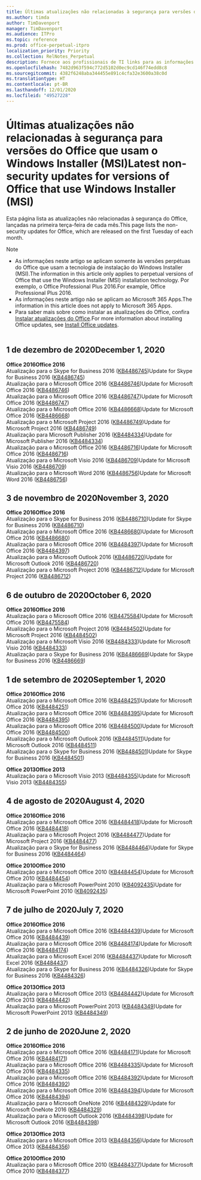 ```yaml
---
title: Últimas atualizações não relacionadas à segurança para versões do Office que usam o Windows Installer (MSI)
ms.author: timda
author: TimDavenport
manager: TimDavenport
ms.audience: ITPro
ms.topic: reference
ms.prod: office-perpetual-itpro
localization_priority: Priority
ms.collection: RelNotes_Perpetual
description: Fornece aos profissionais de TI links para as informações mais recentes sobre atualizações que não são de segurança para versões perpétuas do Office 2016, Office 2013 e Office 2010
ms.openlocfilehash: 7482d963f594c772d5102d0ec9cd146f74edd8c8
ms.sourcegitcommit: 4382f6248aba344455e891c4cfa32e3600a38c0d
ms.translationtype: HT
ms.contentlocale: pt-BR
ms.lasthandoff: 12/01/2020
ms.locfileid: "49527228"
---
```

# <a name="latest-non-security-updates-for-versions-of-office-that-use-windows-installer-msi"></a><span data-ttu-id="67a6f-103">Últimas atualizações não relacionadas à segurança para versões do Office que usam o Windows Installer (MSI)</span><span class="sxs-lookup"><span data-stu-id="67a6f-103">Latest non-security updates for versions of Office that use Windows Installer (MSI)</span></span>

<span data-ttu-id="67a6f-104">Esta página lista as atualizações não relacionadas à segurança do Office, lançadas na primeira terça-feira de cada mês.</span><span class="sxs-lookup"><span data-stu-id="67a6f-104">This page lists the non-security updates for Office, which are released on the first Tuesday of each month.</span></span>

> [!NOTE]
> - <span data-ttu-id="67a6f-105">As informações neste artigo se aplicam somente às versões perpétuas do Office que usam a tecnologia de instalação do Windows Installer (MSI).</span><span class="sxs-lookup"><span data-stu-id="67a6f-105">The information in this article only applies to perpetual versions of Office that use the Windows Installer (MSI) installation technology.</span></span> <span data-ttu-id="67a6f-106">Por exemplo, o Office Professional Plus 2016.</span><span class="sxs-lookup"><span data-stu-id="67a6f-106">For example, Office Professional Plus 2016.</span></span>
> - <span data-ttu-id="67a6f-107">As informações neste artigo não se aplicam ao Microsoft 365 Apps.</span><span class="sxs-lookup"><span data-stu-id="67a6f-107">The information in this article does not apply to Microsoft 365 Apps.</span></span>
> - <span data-ttu-id="67a6f-108">Para saber mais sobre como instalar as atualizações do Office, confira [Instalar atualizações do Office](https://support.office.com/article/2ab296f3-7f03-43a2-8e50-46de917611c5).</span><span class="sxs-lookup"><span data-stu-id="67a6f-108">For more information about installing Office updates, see [Install Office updates](https://support.office.com/article/2ab296f3-7f03-43a2-8e50-46de917611c5).</span></span>
<br/><br/>


## <a name="december-1-2020"></a><span data-ttu-id="67a6f-109">1 de dezembro de 2020</span><span class="sxs-lookup"><span data-stu-id="67a6f-109">December 1, 2020</span></span>
<span data-ttu-id="67a6f-110">**Office 2016**</span><span class="sxs-lookup"><span data-stu-id="67a6f-110">**Office 2016**</span></span><br/>
<span data-ttu-id="67a6f-111">Atualização para o Skype for Business 2016 ([KB4486745](https://support.microsoft.com/help/4486745))</span><span class="sxs-lookup"><span data-stu-id="67a6f-111">Update for Skype for Business 2016 ([KB4486745](https://support.microsoft.com/help/4486745))</span></span> <br/>
<span data-ttu-id="67a6f-112">Atualização para o Microsoft Office 2016 ([KB4486746](https://support.microsoft.com/help/4486746))</span><span class="sxs-lookup"><span data-stu-id="67a6f-112">Update for Microsoft Office 2016 ([KB4486746](https://support.microsoft.com/help/4486746))</span></span> <br/> <span data-ttu-id="67a6f-113">Atualização para o Microsoft Office 2016 ([KB4486747](https://support.microsoft.com/help/4486747))</span><span class="sxs-lookup"><span data-stu-id="67a6f-113">Update for Microsoft Office 2016 ([KB4486747](https://support.microsoft.com/help/4486747))</span></span> <br/> <span data-ttu-id="67a6f-114">Atualização para o Microsoft Office 2016 ([KB4486668](https://support.microsoft.com/help/4486668))</span><span class="sxs-lookup"><span data-stu-id="67a6f-114">Update for Microsoft Office 2016 ([KB4486668](https://support.microsoft.com/help/4486668))</span></span> <br/>
<span data-ttu-id="67a6f-115">Atualização para o Microsoft Project 2016 ([KB4486749](https://support.microsoft.com/help/4486749))</span><span class="sxs-lookup"><span data-stu-id="67a6f-115">Update for Microsoft Project 2016 ([KB4486749](https://support.microsoft.com/help/4486749))</span></span> <br/> <span data-ttu-id="67a6f-116">Atualização para Microsoft Publisher 2016 ([KB4484334](https://support.microsoft.com/help/4484334))</span><span class="sxs-lookup"><span data-stu-id="67a6f-116">Update for Microsoft Publisher 2016 ([KB4484334](https://support.microsoft.com/help/4484334))</span></span> <br/> <span data-ttu-id="67a6f-117">Atualização para o Microsoft Office 2016 ([KB4486716](https://support.microsoft.com/help/4486716))</span><span class="sxs-lookup"><span data-stu-id="67a6f-117">Update for Microsoft Office 2016 ([KB4486716](https://support.microsoft.com/help/4486716))</span></span> <br/> <span data-ttu-id="67a6f-118">Atualização para o Microsoft Visio 2016 ([KB4486709](https://support.microsoft.com/help/4486709))</span><span class="sxs-lookup"><span data-stu-id="67a6f-118">Update for Microsoft Visio 2016 ([KB4486709](https://support.microsoft.com/help/4486709))</span></span> <br/>
<span data-ttu-id="67a6f-119">Atualização para o Microsoft Word 2016 ([KB4486756](https://support.microsoft.com/help/4486756))</span><span class="sxs-lookup"><span data-stu-id="67a6f-119">Update for Microsoft Word 2016 ([KB4486756](https://support.microsoft.com/help/4486756))</span></span> <br/> 


## <a name="november-3-2020"></a><span data-ttu-id="67a6f-120">3 de novembro de 2020</span><span class="sxs-lookup"><span data-stu-id="67a6f-120">November 3, 2020</span></span>
<span data-ttu-id="67a6f-121">**Office 2016**</span><span class="sxs-lookup"><span data-stu-id="67a6f-121">**Office 2016**</span></span><br/>
<span data-ttu-id="67a6f-122">Atualização para o Skype for Business 2016 ([KB4486710](https://support.microsoft.com/help/4486710))</span><span class="sxs-lookup"><span data-stu-id="67a6f-122">Update for Skype for Business 2016 ([KB4486710](https://support.microsoft.com/help/4486710))</span></span> <br/>
<span data-ttu-id="67a6f-123">Atualização para o Microsoft Office 2016 ([KB4486680](https://support.microsoft.com/help/4486680))</span><span class="sxs-lookup"><span data-stu-id="67a6f-123">Update for Microsoft Office 2016 ([KB4486680](https://support.microsoft.com/help/4486680))</span></span> <br/>
<span data-ttu-id="67a6f-124">Atualização para o Microsoft Office 2016 ([KB4484397](https://support.microsoft.com/help/4484397))</span><span class="sxs-lookup"><span data-stu-id="67a6f-124">Update for Microsoft Office 2016 ([KB4484397](https://support.microsoft.com/help/4484397))</span></span> <br/>
<span data-ttu-id="67a6f-125">Atualização para o Microsoft Outlook 2016 ([KB4486720](https://support.microsoft.com/help/4486720))</span><span class="sxs-lookup"><span data-stu-id="67a6f-125">Update for Microsoft Outlook 2016 ([KB4486720](https://support.microsoft.com/help/4486720))</span></span> <br/>
<span data-ttu-id="67a6f-126">Atualização para o Microsoft Project 2016 ([KB4486712](https://support.microsoft.com/help/4486712))</span><span class="sxs-lookup"><span data-stu-id="67a6f-126">Update for Microsoft Project 2016 ([KB4486712](https://support.microsoft.com/help/4486712))</span></span> <br/>


## <a name="october-6-2020"></a><span data-ttu-id="67a6f-127">6 de outubro de 2020</span><span class="sxs-lookup"><span data-stu-id="67a6f-127">October 6, 2020</span></span>
<span data-ttu-id="67a6f-128">**Office 2016**</span><span class="sxs-lookup"><span data-stu-id="67a6f-128">**Office 2016**</span></span><br/>
<span data-ttu-id="67a6f-129">Atualização para o Microsoft Office 2016 ([KB4475584](https://support.microsoft.com/help/4475584))</span><span class="sxs-lookup"><span data-stu-id="67a6f-129">Update for Microsoft Office 2016 ([KB4475584](https://support.microsoft.com/help/4475584))</span></span><br/>
<span data-ttu-id="67a6f-130">Atualização para o Microsoft Project 2016 ([KB4484502](https://support.microsoft.com/help/4484502))</span><span class="sxs-lookup"><span data-stu-id="67a6f-130">Update for Microsoft Project 2016 ([KB4484502](https://support.microsoft.com/help/4484502))</span></span><br/>
<span data-ttu-id="67a6f-131">Atualização para o Microsoft Visio 2016 ([KB4484333](https://support.microsoft.com/help/4484333))</span><span class="sxs-lookup"><span data-stu-id="67a6f-131">Update for Microsoft Visio 2016 ([KB4484333](https://support.microsoft.com/help/4484333))</span></span><br/>
<span data-ttu-id="67a6f-132">Atualização para o Skype for Business 2016 ([KB4486669](https://support.microsoft.com/help/4486669))</span><span class="sxs-lookup"><span data-stu-id="67a6f-132">Update for Skype for Business 2016 ([KB4486669](https://support.microsoft.com/help/4486669))</span></span><br/> 

## <a name="september-1-2020"></a><span data-ttu-id="67a6f-133">1 de setembro de 2020</span><span class="sxs-lookup"><span data-stu-id="67a6f-133">September 1, 2020</span></span>
<span data-ttu-id="67a6f-134">**Office 2016**</span><span class="sxs-lookup"><span data-stu-id="67a6f-134">**Office 2016**</span></span><br/>
<span data-ttu-id="67a6f-135">Atualização para o Microsoft Office 2016 ([KB4484251](https://support.microsoft.com/help/4484251))</span><span class="sxs-lookup"><span data-stu-id="67a6f-135">Update for Microsoft Office 2016 ([KB4484251](https://support.microsoft.com/help/4484251))</span></span><br/>
<span data-ttu-id="67a6f-136">Atualização para o Microsoft Office 2016 ([KB4484395](https://support.microsoft.com/help/4484395))</span><span class="sxs-lookup"><span data-stu-id="67a6f-136">Update for Microsoft Office 2016 ([KB4484395](https://support.microsoft.com/help/4484395))</span></span><br/> <span data-ttu-id="67a6f-137">Atualização para o Microsoft Office 2016 ([KB4484500](https://support.microsoft.com/help/4484500))</span><span class="sxs-lookup"><span data-stu-id="67a6f-137">Update for Microsoft Office 2016 ([KB4484500](https://support.microsoft.com/help/4484500))</span></span> <br/>
<span data-ttu-id="67a6f-138">Atualização para o Microsoft Outlook 2016 ([KB4484511](https://support.microsoft.com/help/4484511))</span><span class="sxs-lookup"><span data-stu-id="67a6f-138">Update for Microsoft Outlook 2016 ([KB4484511](https://support.microsoft.com/help/4484511))</span></span> <br/>
<span data-ttu-id="67a6f-139">Atualização para o Skype for Business 2016 ([KB4484501](https://support.microsoft.com/help/4484501))</span><span class="sxs-lookup"><span data-stu-id="67a6f-139">Update for Skype for Business 2016 ([KB4484501](https://support.microsoft.com/help/4484501))</span></span> <br/>

<span data-ttu-id="67a6f-140">**Office 2013**</span><span class="sxs-lookup"><span data-stu-id="67a6f-140">**Office 2013**</span></span><br/>
<span data-ttu-id="67a6f-141">Atualização para o Microsoft Visio 2013 ([KB4484355](https://support.microsoft.com/help/4484355))</span><span class="sxs-lookup"><span data-stu-id="67a6f-141">Update for Microsoft Visio 2013 ([KB4484355](https://support.microsoft.com/help/4484355))</span></span><br/>

## <a name="august-4-2020"></a><span data-ttu-id="67a6f-142">4 de agosto de 2020</span><span class="sxs-lookup"><span data-stu-id="67a6f-142">August 4, 2020</span></span>

<span data-ttu-id="67a6f-143">**Office 2016**</span><span class="sxs-lookup"><span data-stu-id="67a6f-143">**Office 2016**</span></span><br/>
<span data-ttu-id="67a6f-144">Atualização para o Microsoft Office 2016 ([KB4484418](https://support.microsoft.com/help/4484418))</span><span class="sxs-lookup"><span data-stu-id="67a6f-144">Update for Microsoft Office 2016 ([KB4484418](https://support.microsoft.com/help/4484418))</span></span><br/> <span data-ttu-id="67a6f-145">Atualização para o Microsoft Project 2016 ([KB4484477](https://support.microsoft.com/help/4484477))</span><span class="sxs-lookup"><span data-stu-id="67a6f-145">Update for Microsoft Project 2016 ([KB4484477](https://support.microsoft.com/help/4484477))</span></span><br/>
<span data-ttu-id="67a6f-146">Atualização para o Skype for Business 2016 ([KB4484464](https://support.microsoft.com/help/4484464))</span><span class="sxs-lookup"><span data-stu-id="67a6f-146">Update for Skype for Business 2016 ([KB4484464](https://support.microsoft.com/help/4484464))</span></span><br/> 

<span data-ttu-id="67a6f-147">**Office 2010**</span><span class="sxs-lookup"><span data-stu-id="67a6f-147">**Office 2010**</span></span><br/>
<span data-ttu-id="67a6f-148">Atualização para o Microsoft Office 2010 ([KB4484454](https://support.microsoft.com/help/4484454))</span><span class="sxs-lookup"><span data-stu-id="67a6f-148">Update for Microsoft Office 2010 ([KB4484454](https://support.microsoft.com/help/4484454))</span></span><br/> <span data-ttu-id="67a6f-149">Atualização para o Microsoft PowerPoint 2010 ([KB4092435](https://support.microsoft.com/help/4092435))</span><span class="sxs-lookup"><span data-stu-id="67a6f-149">Update for Microsoft PowerPoint 2010 ([KB4092435](https://support.microsoft.com/help/4092435))</span></span><br/> 

## <a name="july-7-2020"></a><span data-ttu-id="67a6f-150">7 de julho de 2020</span><span class="sxs-lookup"><span data-stu-id="67a6f-150">July 7, 2020</span></span>

<span data-ttu-id="67a6f-151">**Office 2016**</span><span class="sxs-lookup"><span data-stu-id="67a6f-151">**Office 2016**</span></span><br/>
<span data-ttu-id="67a6f-152">Atualização para o Microsoft Office 2016 ([KB4484439](https://support.microsoft.com/help/4484439))</span><span class="sxs-lookup"><span data-stu-id="67a6f-152">Update for Microsoft Office 2016 ([KB4484439](https://support.microsoft.com/help/4484439))</span></span><br/> <span data-ttu-id="67a6f-153">Atualização para o Microsoft Office 2016 ([KB4484174](https://support.microsoft.com/help/4484174))</span><span class="sxs-lookup"><span data-stu-id="67a6f-153">Update for Microsoft Office 2016 ([KB4484174](https://support.microsoft.com/help/4484174))</span></span><br/> <span data-ttu-id="67a6f-154">Atualização para o Microsoft Excel 2016 ([KB4484437](https://support.microsoft.com/help/4484437))</span><span class="sxs-lookup"><span data-stu-id="67a6f-154">Update for Microsoft Excel 2016 ([KB4484437](https://support.microsoft.com/help/4484437))</span></span><br/>
<span data-ttu-id="67a6f-155">Atualização para o Skype for Business 2016 ([KB4484326](https://support.microsoft.com/help/4484326))</span><span class="sxs-lookup"><span data-stu-id="67a6f-155">Update for Skype for Business 2016 ([KB4484326](https://support.microsoft.com/help/4484326))</span></span><br/> 

<span data-ttu-id="67a6f-156">**Office 2013**</span><span class="sxs-lookup"><span data-stu-id="67a6f-156">**Office 2013**</span></span><br/>
<span data-ttu-id="67a6f-157">Atualização para o Microsoft Office 2013 ([KB4484442](https://support.microsoft.com/help/4484442))</span><span class="sxs-lookup"><span data-stu-id="67a6f-157">Update for Microsoft Office 2013 ([KB4484442](https://support.microsoft.com/help/4484442))</span></span><br/> <span data-ttu-id="67a6f-158">Atualização para o Microsoft PowerPoint 2013 ([KB4484349](https://support.microsoft.com/help/4484349))</span><span class="sxs-lookup"><span data-stu-id="67a6f-158">Update for Microsoft PowerPoint 2013 ([KB4484349](https://support.microsoft.com/help/4484349))</span></span><br/> 


## <a name="june-2-2020"></a><span data-ttu-id="67a6f-159">2 de junho de 2020</span><span class="sxs-lookup"><span data-stu-id="67a6f-159">June 2, 2020</span></span>

<span data-ttu-id="67a6f-160">**Office 2016**</span><span class="sxs-lookup"><span data-stu-id="67a6f-160">**Office 2016**</span></span><br/>
<span data-ttu-id="67a6f-161">Atualização para o Microsoft Office 2016 ([KB4484171](https://support.microsoft.com/help/4484171))</span><span class="sxs-lookup"><span data-stu-id="67a6f-161">Update for Microsoft Office 2016 ([KB4484171](https://support.microsoft.com/help/4484171))</span></span><br/> <span data-ttu-id="67a6f-162">Atualização para o Microsoft Office 2016 ([KB4484335](https://support.microsoft.com/help/4484335))</span><span class="sxs-lookup"><span data-stu-id="67a6f-162">Update for Microsoft Office 2016 ([KB4484335](https://support.microsoft.com/help/4484335))</span></span><br/> <span data-ttu-id="67a6f-163">Atualização para o Microsoft Office 2016 ([KB4484392](https://support.microsoft.com/help/4484392))</span><span class="sxs-lookup"><span data-stu-id="67a6f-163">Update for Microsoft Office 2016 ([KB4484392](https://support.microsoft.com/help/4484392))</span></span><br/> <span data-ttu-id="67a6f-164">Atualização para o Microsoft Office 2016 ([KB4484394](https://support.microsoft.com/help/4484394))</span><span class="sxs-lookup"><span data-stu-id="67a6f-164">Update for Microsoft Office 2016 ([KB4484394](https://support.microsoft.com/help/4484394))</span></span><br/> <span data-ttu-id="67a6f-165">Atualização para o Microsoft OneNote 2016 ([KB4484329](https://support.microsoft.com/help/4484329))</span><span class="sxs-lookup"><span data-stu-id="67a6f-165">Update for Microsoft OneNote 2016 ([KB4484329](https://support.microsoft.com/help/4484329))</span></span><br/>
<span data-ttu-id="67a6f-166">Atualização para o Microsoft Outlook 2016 ([KB4484398](https://support.microsoft.com/help/4484398))</span><span class="sxs-lookup"><span data-stu-id="67a6f-166">Update for Microsoft Outlook 2016 ([KB4484398](https://support.microsoft.com/help/4484398))</span></span><br/> 

<span data-ttu-id="67a6f-167">**Office 2013**</span><span class="sxs-lookup"><span data-stu-id="67a6f-167">**Office 2013**</span></span><br/>
<span data-ttu-id="67a6f-168">Atualização para o Microsoft Office 2013 ([KB4484356](https://support.microsoft.com/help/4484356))</span><span class="sxs-lookup"><span data-stu-id="67a6f-168">Update for Microsoft Office 2013 ([KB4484356](https://support.microsoft.com/help/4484356))</span></span><br/> 

<span data-ttu-id="67a6f-169">**Office 2010**</span><span class="sxs-lookup"><span data-stu-id="67a6f-169">**Office 2010**</span></span><br/>
<span data-ttu-id="67a6f-170">Atualização para o Microsoft Office 2010 ([KB4484377](https://support.microsoft.com/help/4484377))</span><span class="sxs-lookup"><span data-stu-id="67a6f-170">Update for Microsoft Office 2010 ([KB4484377](https://support.microsoft.com/help/4484377))</span></span><br/> 

 
